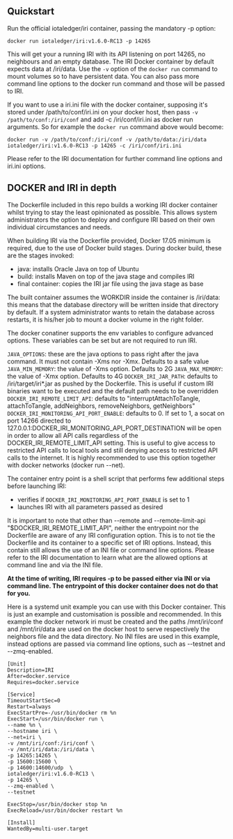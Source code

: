 ## Quickstart

Run the official iotaledger/iri container, passing the mandatory -p option:

```docker run iotaledger/iri:v1.6.0-RC13 -p 14265```

This will get your a running IRI with its API listening on port 14265, no neighbours and an empty database. The IRI Docker container by default expects data at /iri/data. Use the `-v` option of the `docker run` command to mount volumes so to have persistent data. You can also pass more command line options to the docker run command and those will be passed to IRI.

If you want to use a iri.ini file with the docker container, supposing it's stored under /path/to/conf/iri.ini on your docker host, then pass `-v /path/to/conf:/iri/conf` and add -c /iri/conf/iri.ini as docker run arguments. So for example the `docker run` command above would become:

```docker run -v /path/to/conf:/iri/conf -v /path/to/data:/iri/data iotaledger/iri:v1.6.0-RC13 -p 14265 -c /iri/conf/iri.ini```

Please refer to the IRI documentation for further command line options and iri.ini options.

## DOCKER and IRI in depth

The Dockerfile included in this repo builds a working IRI docker container whilst trying to stay the least opinionated as possible. This allows system administrators the option to deploy and configure IRI based on their own individual circumstances and needs.

When building IRI via the Dockerfile provided, Docker 17.05 minimum is required, due to the use of Docker build stages. During docker build, these are the stages invoked:
- java: installs Oracle Java on top of Ubuntu
- build: installs Maven on top of the java stage and compiles IRI
- final container: copies the IRI jar file using the java stage as base

The built container assumes the WORKDIR inside the container is /iri/data: this means that the database directory will be written inside that directory by default. If a system administrator wants to retain the database across restarts, it is his/her job to mount a docker volume in the right folder.

The docker conatiner supports the env variables to configure advanced options. These variables can be set but are not required to run IRI.

`JAVA_OPTIONS`: these are the java options to pass right after the java command. It must not contain -Xms nor -Xmx. Defaults to a safe value
`JAVA_MIN_MEMORY`: the value of -Xms option. Defaults to 2G
`JAVA_MAX_MEMORY`: the value of -Xmx option. Defaults to 4G
`DOCKER_IRI_JAR_PATH`: defaults to /iri/target/iri*.jar as pushed by the Dockerfile. This is useful if custom IRI binaries want to be executed and the default path needs to be overridden
`DOCKER_IRI_REMOTE_LIMIT_API`: defaults to "interruptAttachToTangle, attachToTangle, addNeighbors, removeNeighbors, getNeighbors"
`DOCKER_IRI_MONITORING_API_PORT_ENABLE`: defaults to 0. If set to 1, a socat on port 14266 directed to 127.0.0.1:DOCKER_IRI_MONITORING_API_PORT_DESTINATION  will be open in order to allow all API calls regardless of the DOCKER_IRI_REMOTE_LIMIT_API setting. This is useful to give access to restricted API calls to local tools and still denying access to restricted API calls to the internet. It is highly recommended to use this option together with docker networks (docker run --net).

The container entry point is a shell script that performs few additional steps before launching IRI:
- verifies if `DOCKER_IRI_MONITORING_API_PORT_ENABLE` is set to 1
- launches IRI with all parameters passed as desired

It is important to note that other than --remote and --remote-limit-api "$DOCKER_IRI_REMOTE_LIMIT_API", neither the entrypoint nor the Dockerfile are aware of any IRI configuration option. This is to not tie the Dockerfile and its container to a specific set of IRI options. Instead, this contain still allows the use of an INI file or command line options. Please refer to the IRI documentation to learn what are the allowed options at command line and via the INI file.

**At the time of writing, IRI requires -p to be passed either via INI or via command line. The entrypoint of this docker container does not do that for you.**

Here is a systemd unit example you can use with this Docker container. This is just an example and customisation is possible and recommended. In this example the docker network iri must be created and the paths /mnt/iri/conf and /mnt/iri/data are used on the docker host to serve respectively the neighbors file and the data directory. No INI files are used in this example, instead options are passed via command line options, such as --testnet and --zmq-enabled.

```
[Unit]
Description=IRI
After=docker.service
Requires=docker.service

[Service]
TimeoutStartSec=0
Restart=always
ExecStartPre=-/usr/bin/docker rm %n
ExecStart=/usr/bin/docker run \
--name %n \
--hostname iri \
--net=iri \
-v /mnt/iri/conf:/iri/conf \
-v /mnt/iri/data:/iri/data \
-p 14265:14265 \
-p 15600:15600 \
-p 14600:14600/udp  \
iotaledger/iri:v1.6.0-RC13 \
-p 14265 \
--zmq-enabled \
--testnet

ExecStop=/usr/bin/docker stop %n
ExecReload=/usr/bin/docker restart %n

[Install]
WantedBy=multi-user.target
```
